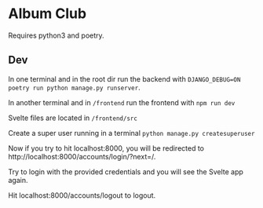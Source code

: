 # Album Club
Requires python3 and poetry.

## Dev
In one terminal and in the root dir run the backend with `DJANGO_DEBUG=ON poetry run python manage.py runserver`.

In another terminal and in `/frontend` run the frontend with `npm run dev`

Svelte files are located in `/frontend/src`

Create a super user running in a terminal
`python manage.py createsuperuser`

Now if you try to hit localhost:8000, you will be redirected to http://localhost:8000/accounts/login/?next=/.

Try to login with the provided credentials and you will see the Svelte app again.

Hit localhost:8000/accounts/logout to logout.